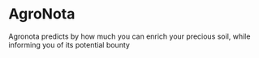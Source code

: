 # AgroNota
Agronota predicts by how much you can enrich your precious soil, while informing you of its potential bounty
